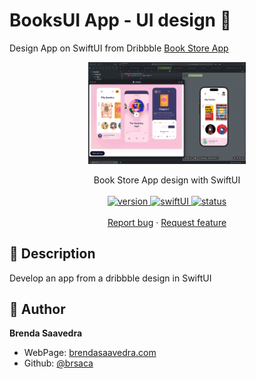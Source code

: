 # BooksUI App - UI design 👋

Design App on SwiftUI from Dribbble [Book Store App]([https://dribbble.com/shots/22495286-Donation-iOs-App](https://dribbble.com/shots/18921056-Books-Mobile-App))
<p align="center">
<a href="#">
<img src="images/booksUI.gif" align="center" width=50%> 
</a> 
<br><br>
     Book Store App design with SwiftUI
    <br><br>
  <a href="#">
    <img alt="version" src="https://img.shields.io/badge/Version-v1.0-red.svg" />
  </a>
  <a href="#">
    <img alt="swiftUI" src="https://img.shields.io/badge/SwiftUI-17-blue.svg" />
  </a>
  <a href="#">
    <img alt="status" src="https://img.shields.io/badge/status-inprogress-yellow.svg" />
  </a>
  <br>
    <br>
    <a href="https://github.com/brsaca/BooksUI/issues/new">Report bug</a>
    ·
    <a href="https://github.com/brsaca/BooksUI/issues/new">Request feature</a>
</p>

## 📝 Description
Develop an app from a dribbble design in SwiftUI

## 👤 Author

**Brenda Saavedra**

- WebPage: [brendasaavedra.com](http://brendasaavedra.com)
- Github: [@brsaca](https://github.com/brsaca/)

